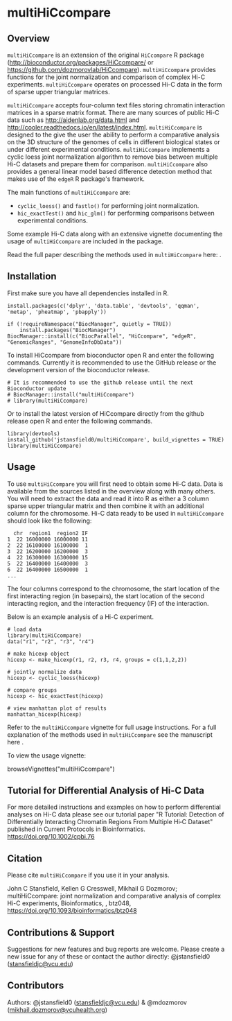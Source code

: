 # multiHiCcompare

## Overview

`multiHiCcompare` is an extension of the original `HiCcompare` R package (http://bioconductor.org/packages/HiCcompare/ or https://github.com/dozmorovlab/HiCcompare). `multiHiCcompare` provides functions for the joint normalization and comparison of complex Hi-C experiments. `multiHiCcompare` operates on processed Hi-C data in the form of sparse upper triangular matrices. 

`multiHiCcompare` accepts four-column text files storing chromatin interaction matrices in a sparse matrix format. There are many sources of public Hi-C data such as http://aidenlab.org/data.html and http://cooler.readthedocs.io/en/latest/index.html. `multiHiCcompare` is designed to the give the user the ability to perform a comparative analysis on the 3D structure of the genomes of cells in different biological states or under different experimental conditions. `multiHiCcompare` implements a cyclic loess joint normalization algorithm to remove bias between multiple Hi-C datasets and prepare them for comparison. `multiHiCcompare` also provides a general linear model based difference detection method that makes use of the `edgeR` R package's framework. 

The main functions of `multiHiCcompare` are:

- `cyclic_loess()` and `fastlo()` for performing joint normalization.
- `hic_exactTest()` and `hic_glm()` for performing comparisons between experimental conditions.

Some example Hi-C data along with an extensive vignette documenting the usage of `multiHiCcompare` are included in the package. 

Read the full paper describing the methods used in `multiHiCcompare` here: <insert link>.

## Installation

First make sure you have all dependencies installed in R.

```
install.packages(c('dplyr', 'data.table', 'devtools', 'qqman', 'metap', 'pheatmap', 'pbapply'))

if (!requireNamespace("BiocManager", quietly = TRUE))
    install.packages("BiocManager")
BiocManager::install(c("BiocParallel", "HiCcompare", "edgeR", "GenomicRanges", "GenomeInfoDbData"))
```

To install HiCcompare from bioconductor open R and enter the following commands. Currently it is recommended to use the GitHub release or the development version of the bioconductor release.

```
# It is recommended to use the github release until the next Bioconductor update
# BiocManager::install("multiHiCcompare")
# library(multiHiCcompare)
```

Or to install the latest version of HiCcompare directly from the github release open R and enter the following commands.

```
library(devtools)
install_github('jstansfield0/multiHiCcompare', build_vignettes = TRUE)
library(multiHiCcompare)
```

## Usage

To use `multiHiCcompare` you will first need to obtain some Hi-C data. Data is available from the sources listed in the overview along with many others. You will need to extract the data and read it into R as either a 3 column sparse upper triangular matrix and then combine it with an additional column for the chromosome. Hi-C data ready to be used in `multiHiCcompare` should look like the following:

```
  chr  region1  region2 IF
1  22 16000000 16000000 11
2  22 16100000 16100000  1
3  22 16200000 16200000  3
4  22 16300000 16300000 15
5  22 16400000 16400000  3
6  22 16400000 16500000  1
...
```

The four columns correspond to the chromosome, the start location of the first interacting region (in basepairs), the start location of the second interacting region, and the interaction frequency (IF) of the interaction. 

Below is an example analysis of a Hi-C experiment.

```
# load data
library(multiHiCcompare)
data("r1", "r2", "r3", "r4")

# make hicexp object
hicexp <- make_hicexp(r1, r2, r3, r4, groups = c(1,1,2,2))

# jointly normalize data
hicexp <- cyclic_loess(hicexp)

# compare groups
hicexp <- hic_exactTest(hicexp)

# view manhattan plot of results
manhattan_hicexp(hicexp)
```

Refer to the `multiHiCcompare` vignette for full usage instructions. For a full explanation of the methods used in `multiHiCcompare` see the manuscript here <link>.

To view the usage vignette:

browseVignettes("multiHiCcompare")

## Tutorial for Differential Analysis of Hi-C Data

For more detailed instructions and examples on how to perform differential analyses on Hi-C data please see our tutorial paper "R Tutorial: Detection of Differentially Interacting Chromatin Regions From Multiple Hi‐C Dataset" published in Current Protocols in Bioinformatics. https://doi.org/10.1002/cpbi.76

## Citation
Please cite `multiHiCcompare` if you use it in your analysis.

John C Stansfield, Kellen G Cresswell, Mikhail G Dozmorov; multiHiCcompare: joint normalization and comparative analysis of complex Hi-C experiments, Bioinformatics, , btz048, https://doi.org/10.1093/bioinformatics/btz048

## Contributions & Support
Suggestions for new features and bug reports are welcome. Please create a new issue for any of these or contact the author directly: @jstansfield0 (stansfieldjc@vcu.edu)

## Contributors
Authors: @jstansfield0 (stansfieldjc@vcu.edu) & @mdozmorov (mikhail.dozmorov@vcuhealth.org)